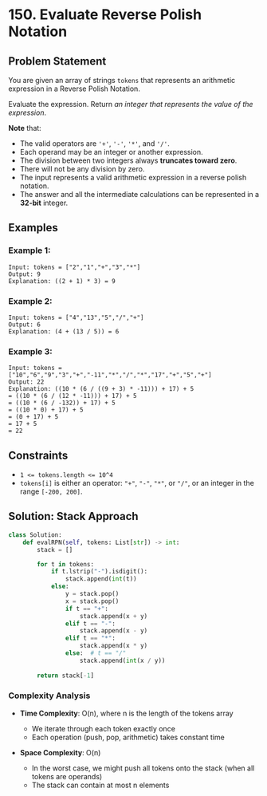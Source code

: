 # 150. Evaluate Reverse Polish Notation

## Problem Statement

You are given an array of strings `tokens` that represents an arithmetic expression in a Reverse Polish Notation.

Evaluate the expression. Return *an integer that represents the value of the expression*.

**Note** that:
* The valid operators are `'+'`, `'-'`, `'*'`, and `'/'`.
* Each operand may be an integer or another expression.
* The division between two integers always **truncates toward zero**.
* There will not be any division by zero.
* The input represents a valid arithmetic expression in a reverse polish notation.
* The answer and all the intermediate calculations can be represented in a **32-bit** integer.

## Examples

### Example 1:
```
Input: tokens = ["2","1","+","3","*"]
Output: 9
Explanation: ((2 + 1) * 3) = 9
```

### Example 2:
```
Input: tokens = ["4","13","5","/","+"]
Output: 6
Explanation: (4 + (13 / 5)) = 6
```

### Example 3:
```
Input: tokens = ["10","6","9","3","+","-11","*","/","*","17","+","5","+"]
Output: 22
Explanation: ((10 * (6 / ((9 + 3) * -11))) + 17) + 5
= ((10 * (6 / (12 * -11))) + 17) + 5
= ((10 * (6 / -132)) + 17) + 5
= ((10 * 0) + 17) + 5
= (0 + 17) + 5
= 17 + 5
= 22
```

## Constraints
* `1 <= tokens.length <= 10^4`
* `tokens[i]` is either an operator: `"+"`, `"-"`, `"*"`, or `"/"`, or an integer in the range `[-200, 200]`.

## Solution: Stack Approach

```python
class Solution:
    def evalRPN(self, tokens: List[str]) -> int:
        stack = []

        for t in tokens:
            if t.lstrip("-").isdigit():
                stack.append(int(t))
            else:
                y = stack.pop()
                x = stack.pop()
                if t == "+":
                    stack.append(x + y)
                elif t == "-":
                    stack.append(x - y)
                elif t == "*":
                    stack.append(x * y)
                else:  # t == "/"
                    stack.append(int(x / y))
                    
        return stack[-1]
```

### Complexity Analysis

- **Time Complexity**: O(n), where n is the length of the tokens array
  - We iterate through each token exactly once
  - Each operation (push, pop, arithmetic) takes constant time

- **Space Complexity**: O(n)
  - In the worst case, we might push all tokens onto the stack (when all tokens are operands)
  - The stack can contain at most n elements